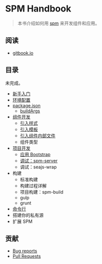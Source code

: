 # SPM Handbook

> 本书介绍如何用 [spm](https://github.com/spmjs/spm) 来开发组件和应用。

## 阅读

- [gitbook.io](sorrycc.gitbooks.io/spm-handbook/)

## 目录

未完成。

* [新手入门](get-started.md)
* [环境配置](environment.md)
* [package.json](package.json/README.md)
  * [buildArgs](package.json/buildArgs.md)
* [组件开发](develop-package/README.md)
  * [引入样式](develop-package/include-css.md)
  * [引入模板](develop-package/include-template.md)
  * [引入组件内部文件](develop-package/include-package-files.md)
  * 组件类型
* [项目开发](develop-project/README.md)
  * [应用 Bootstrap](develop-project/using-bootstrap.md)
  * [调试：spm-server](develop-project/spm-server.md)
  * 调试：seajs-wrap
* 构建
  * 标准构建
  * 构建过程详解
  * 项目构建：spm-build
  * gulp
  * grunt
* [命令行](commands/README.md)
* 搭建你的私有源
* 扩展 SPM

## 贡献

- [Bug reports](https://github.com/sorrycc/spm-handbook/issues)
- [Pull Requests](https://github.com/sorrycc/spm-handbook/pulls)
